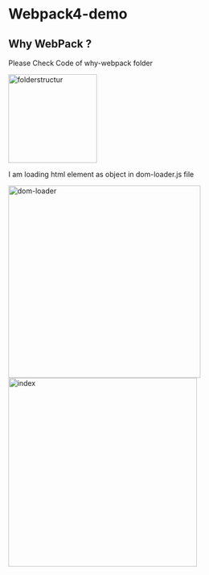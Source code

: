 # Webpack4-demo
## Why WebPack ?
  Please Check Code of why-webpack folder
  
  <img width="176" alt="folderstructur" src="https://user-images.githubusercontent.com/27186815/42441053-f5b82c74-8384-11e8-8020-a827e0e5cd39.png">
  
  I am loading html element as object in  dom-loader.js file 
  
   <img width="382" alt="dom-loader" src="https://user-images.githubusercontent.com/27186815/42441519-03c59b66-8386-11e8-9f2e-e2c58fd52fb6.PNG">
   

<img width="375" alt="index" src="https://user-images.githubusercontent.com/27186815/42440678-125d5648-8384-11e8-8d09-2fd94888c190.png">
